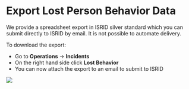# Export Lost Person Behavior Data

We provide a spreadsheet export in ISRID silver standard which you can submit directly to ISRID by email. It is not possible to automate delivery.   
  
To download the export:

* Go to **Operations** -&gt; **Incidents**
* On the right hand side click **Lost Behavior**
* You can now attach the export to an email to submit to ISRID

![](../../.gitbook/assets/export-lost-person-behavior.gif)

